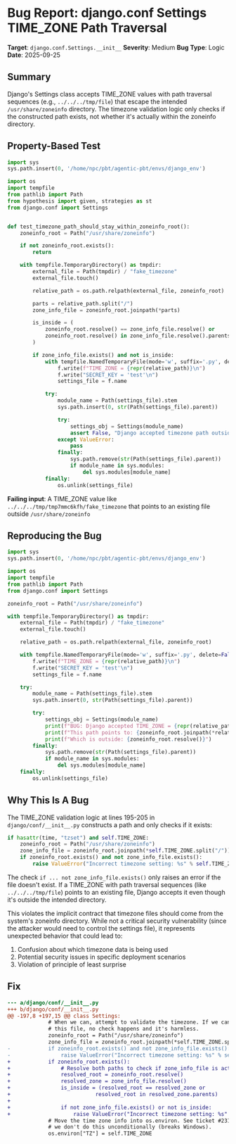 # Bug Report: django.conf Settings TIME_ZONE Path Traversal

**Target**: `django.conf.Settings.__init__`
**Severity**: Medium
**Bug Type**: Logic
**Date**: 2025-09-25

## Summary

Django's Settings class accepts TIME_ZONE values with path traversal sequences (e.g., `../../../tmp/file`) that escape the intended `/usr/share/zoneinfo` directory. The timezone validation logic only checks if the constructed path exists, not whether it's actually within the zoneinfo directory.

## Property-Based Test

```python
import sys
sys.path.insert(0, '/home/npc/pbt/agentic-pbt/envs/django_env')

import os
import tempfile
from pathlib import Path
from hypothesis import given, strategies as st
from django.conf import Settings


def test_timezone_path_should_stay_within_zoneinfo_root():
    zoneinfo_root = Path("/usr/share/zoneinfo")

    if not zoneinfo_root.exists():
        return

    with tempfile.TemporaryDirectory() as tmpdir:
        external_file = Path(tmpdir) / "fake_timezone"
        external_file.touch()

        relative_path = os.path.relpath(external_file, zoneinfo_root)

        parts = relative_path.split("/")
        zone_info_file = zoneinfo_root.joinpath(*parts)

        is_inside = (
            zoneinfo_root.resolve() == zone_info_file.resolve() or
            zoneinfo_root.resolve() in zone_info_file.resolve().parents
        )

        if zone_info_file.exists() and not is_inside:
            with tempfile.NamedTemporaryFile(mode='w', suffix='.py', delete=False) as f:
                f.write(f"TIME_ZONE = {repr(relative_path)}\n")
                f.write("SECRET_KEY = 'test'\n")
                settings_file = f.name

            try:
                module_name = Path(settings_file).stem
                sys.path.insert(0, str(Path(settings_file).parent))

                try:
                    settings_obj = Settings(module_name)
                    assert False, "Django accepted timezone path outside zoneinfo_root"
                except ValueError:
                    pass
                finally:
                    sys.path.remove(str(Path(settings_file).parent))
                    if module_name in sys.modules:
                        del sys.modules[module_name]
            finally:
                os.unlink(settings_file)
```

**Failing input**: A TIME_ZONE value like `../../../tmp/tmp7mmc6kfh/fake_timezone` that points to an existing file outside `/usr/share/zoneinfo`

## Reproducing the Bug

```python
import sys
sys.path.insert(0, '/home/npc/pbt/agentic-pbt/envs/django_env')

import os
import tempfile
from pathlib import Path
from django.conf import Settings

zoneinfo_root = Path("/usr/share/zoneinfo")

with tempfile.TemporaryDirectory() as tmpdir:
    external_file = Path(tmpdir) / "fake_timezone"
    external_file.touch()

    relative_path = os.path.relpath(external_file, zoneinfo_root)

    with tempfile.NamedTemporaryFile(mode='w', suffix='.py', delete=False) as f:
        f.write(f"TIME_ZONE = {repr(relative_path)}\n")
        f.write("SECRET_KEY = 'test'\n")
        settings_file = f.name

    try:
        module_name = Path(settings_file).stem
        sys.path.insert(0, str(Path(settings_file).parent))

        try:
            settings_obj = Settings(module_name)
            print(f"BUG: Django accepted TIME_ZONE = {repr(relative_path)}")
            print(f"This path points to: {zoneinfo_root.joinpath(*relative_path.split('/')).resolve()}")
            print(f"Which is outside: {zoneinfo_root.resolve()}")
        finally:
            sys.path.remove(str(Path(settings_file).parent))
            if module_name in sys.modules:
                del sys.modules[module_name]
    finally:
        os.unlink(settings_file)
```

## Why This Is A Bug

The TIME_ZONE validation logic at lines 195-205 in `django/conf/__init__.py` constructs a path and only checks if it exists:

```python
if hasattr(time, "tzset") and self.TIME_ZONE:
    zoneinfo_root = Path("/usr/share/zoneinfo")
    zone_info_file = zoneinfo_root.joinpath(*self.TIME_ZONE.split("/"))
    if zoneinfo_root.exists() and not zone_info_file.exists():
        raise ValueError("Incorrect timezone setting: %s" % self.TIME_ZONE)
```

The check `if ... not zone_info_file.exists()` only raises an error if the file doesn't exist. If a TIME_ZONE with path traversal sequences (like `../../../tmp/file`) points to an existing file, Django accepts it even though it's outside the intended directory.

This violates the implicit contract that timezone files should come from the system's zoneinfo directory. While not a critical security vulnerability (since the attacker would need to control the settings file), it represents unexpected behavior that could lead to:
1. Confusion about which timezone data is being used
2. Potential security issues in specific deployment scenarios
3. Violation of principle of least surprise

## Fix

```diff
--- a/django/conf/__init__.py
+++ b/django/conf/__init__.py
@@ -197,8 +197,15 @@ class Settings:
             # When we can, attempt to validate the timezone. If we can't find
             # this file, no check happens and it's harmless.
             zoneinfo_root = Path("/usr/share/zoneinfo")
             zone_info_file = zoneinfo_root.joinpath(*self.TIME_ZONE.split("/"))
-            if zoneinfo_root.exists() and not zone_info_file.exists():
-                raise ValueError("Incorrect timezone setting: %s" % self.TIME_ZONE)
+            if zoneinfo_root.exists():
+                # Resolve both paths to check if zone_info_file is actually inside zoneinfo_root
+                resolved_root = zoneinfo_root.resolve()
+                resolved_zone = zone_info_file.resolve()
+                is_inside = (resolved_root == resolved_zone or
+                           resolved_root in resolved_zone.parents)
+
+                if not zone_info_file.exists() or not is_inside:
+                    raise ValueError("Incorrect timezone setting: %s" % self.TIME_ZONE)
             # Move the time zone info into os.environ. See ticket #2315 for why
             # we don't do this unconditionally (breaks Windows).
             os.environ["TZ"] = self.TIME_ZONE
```